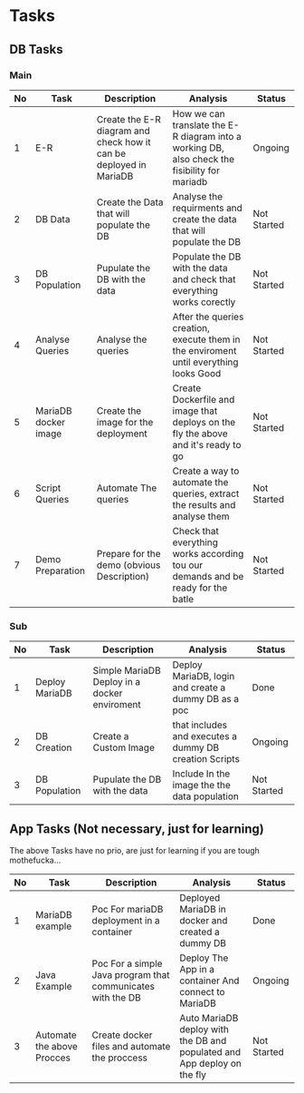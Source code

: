 # Tasks 

## DB Tasks 

### Main
| No | Task                 | Description                                                        | Analysis                                                                                      | Status      |
|----|----------------------|--------------------------------------------------------------------|-----------------------------------------------------------------------------------------------|-------------|
| 1  | E-R                  | Create the E-R diagram and check how it can be deployed in MariaDB | How we can translate the E-R diagram into a working DB, also check the fisibility for mariadb | Ongoing     |
| 2  | DB Data              | Create the Data that will populate the DB                          | Analyse the requirments and create the data that will populate the DB                         | Not Started |
| 3  | DB Population        | Pupulate the DB with the data                                      | Populate the DB with the data and check that everything works corectly                        | Not Started |
| 4  | Analyse Queries      | Analyse the queries                                                | After the queries creation, execute them in the enviroment until everything looks Good        | Not Started |
| 5  | MariaDB docker image | Create the image for the deployment                                | Create Dockerfile and image that deploys on the fly the above and it's ready to go            | Not Started |
| 6  | Script Queries       | Automate The queries                                               | Create a way to automate the queries, extract the results and analyse them                    | Not Started |
| 7  | Demo Preparation     | Prepare for the demo (obvious Description)                         | Check that everything works according tou our demands and be ready for the batle              | Not Started |

### Sub
| No | Task           | Description                                  | Analysis                                               | Status      |
|----|----------------|----------------------------------------------|--------------------------------------------------------|-------------|
| 1  | Deploy MariaDB | Simple MariaDB Deploy in a docker enviroment | Deploy MariaDB, login and create a dummy DB as a poc   | Done        |
| 2  | DB Creation    | Create a Custom Image                        | that includes and executes a dummy DB creation Scripts | Ongoing     |
| 3  | DB Population  | Pupulate the DB with the data                | Include In the image the the data population           | Not Started |

## App Tasks (Not necessary, just for learning)
The above Tasks have no prio, are just for learning if you are tough mothefucka...

| No | Task                       | Description                                    | Analysis                                             | Status      |
|----|----------------------------|------------------------------------------------|------------------------------------------------------|-------------|
| 1  | MariaDB example            | Poc For mariaDB deployment in a container      | Deployed MariaDB in docker and created a dummy DB    | Done        |
| 2  | Java Example               | Poc For a simple Java program that communicates with the DB | Deploy The App in a container And connect to MariaDB | Ongoing     |
| 3  | Automate the above Procces | Create docker files and automate the proccess  | Auto MariaDB deploy with the DB and populated and App deploy on the fly | Not Started |
